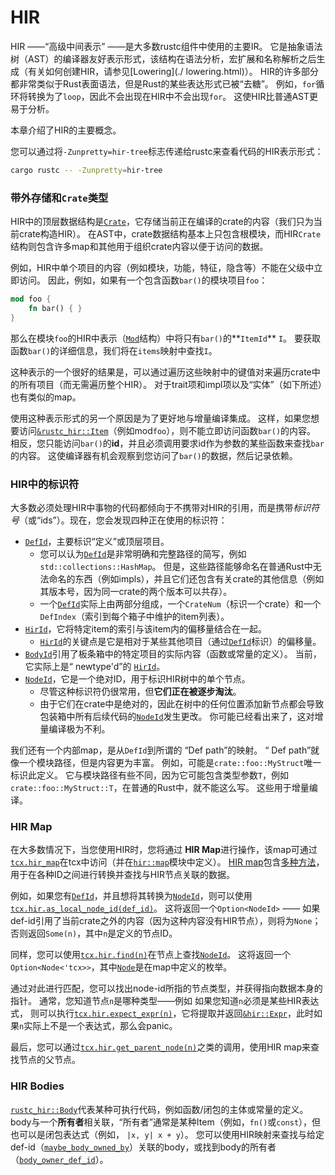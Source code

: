 # HIR

HIR ——“高级中间表示” ——是大多数rustc组件中使用的主要IR。
它是抽象语法树（AST）的编译器友好表示形式，该结构在语法分析，宏扩展和名称解析之后生成（有关如何创建HIR，请参见[Lowering](./ lowering.html)）。
HIR的许多部分都非常类似于Rust表面语法，但是Rust的某些表达形式已被“去糖”。
例如，`for`循环将转换为了`loop`，因此不会出现在HIR中不会出现`for`。 这使HIR比普通AST更易于分析。

本章介绍了HIR的主要概念。

您可以通过将`-Zunpretty=hir-tree`标志传递给rustc来查看代码的HIR表示形式：

```bash
cargo rustc -- -Zunpretty=hir-tree
```

### 带外存储和`Crate`类型

HIR中的顶层数据结构是[`Crate`]，它存储当前正在编译的crate的内容（我们只为当前crate构造HIR）。
在AST中，crate数据结构基本上只包含根模块，而HIR`Crate`结构则包含许多map和其他用于组织crate内容以便于访问的数据。

[`Crate`]: https://doc.rust-lang.org/nightly/nightly-rustc/rustc_hir/struct.Crate.html

例如，HIR中单个项目的内容（例如模块，功能，特征，隐含等）不能在父级中立即访问。
因此，例如，如果有一个包含函数`bar()`的模块项目`foo`：

```rust
mod foo {
    fn bar() { }
}
```

那么在模块`foo`的HIR中表示（[`Mod`]结构）中将只有`bar()`的**`ItemId`** `I`。
要获取函数`bar()`的详细信息，我们将在`items`映射中查找`I`。

[`Mod`]: https://doc.rust-lang.org/nightly/nightly-rustc/rustc_hir/struct.Mod.html

这种表示的一个很好的结果是，可以通过遍历这些映射中的键值对来遍历crate中的所有项目（而无需遍历整个HIR）。
对于trait项和impl项以及“实体”（如下所述）也有类似的map。

使用这种表示形式的另一个原因是为了更好地与增量编译集成。
这样，如果您想要访问[`&rustc_hir::Item`]（例如mod`foo`），则不能立即访问函数`bar()`的内容。
相反，您只能访问`bar()`的**id**，并且必须调用要求id作为参数的某些函数来查找`bar`的内容。 这使编译器有机会观察到您访问了`bar()`的数据，然后记录依赖。

[`&rustc_hir::Item`]: https://doc.rust-lang.org/nightly/nightly-rustc/rustc_hir/struct.Item.html

<a name="hir-id"></a>

### HIR中的标识符

大多数必须处理HIR中事物的代码都倾向于不携带对HIR的引用，而是携带*标识符号*（或“ids”）。现在，您会发现四种正在使用的标识符：

- [`DefId`]，主要标识“定义”或顶层项目。
  - 您可以认为[`DefId`]是非常明确和完整路径的简写，例如`std::collections::HashMap`。
但是，这些路径能够命名在普通Rust中无法命名的东西（例如impls），并且它们还包含有关crate的其他信息（例如其版本号，因为同一crate的两个版本可以共存）。
  - 一个[`DefId`]实际上由两部分组成，一个`CrateNum`（标识一个crate）和一个`DefIndex`（索引到每个箱子中维护的item列表）。
- [`HirId`]，它将特定item的索引与该item内的偏移量结合在一起。
  - [`HirId`]的关键点是它是相对于某些其他项目（通过[`DefId`]标识）的偏移量。
- [`BodyId`]引用了板条箱中的特定项目的实际内容（函数或常量的定义）。
当前，它实际上是“ newtype'd”的 [`HirId`]。
- [`NodeId`]，它是一个绝对ID，用于标识HIR树中的单个节点。
  - 尽管这种标识符仍很常用，但**它们正在被逐步淘汰**。
  - 由于它们在crate中是绝对的，因此在树中的任何位置添加新节点都会导致包装箱中所有后续代码的[`NodeId`]发生更改。
你可能已经看出来了，这对增量编译极为不利。

[`DefId`]: https://doc.rust-lang.org/nightly/nightly-rustc/rustc_hir/def_id/struct.DefId.html
[`HirId`]: https://doc.rust-lang.org/nightly/nightly-rustc/rustc_hir/hir_id/struct.HirId.html
[`BodyId`]: https://doc.rust-lang.org/nightly/nightly-rustc/rustc_hir/struct.BodyId.html
[`NodeId`]: https://doc.rust-lang.org/nightly/nightly-rustc/rustc_ast/node_id/struct.NodeId.html

我们还有一个内部map，是从`DefId`到所谓的 “Def path”的映射。 
“ Def path”就像一个模块路径，但是内容更为丰富。
例如，可能是`crate::foo::MyStruct`唯一标识此定义。
它与模块路径有些不同，因为它可能包含类型参数`T`，例如`crate::foo::MyStruct::T`，在普通的Rust中，就不能这么写。
这些用于增量编译。

### HIR Map

在大多数情况下，当您使用HIR时，您将通过 **HIR Map**进行操作，该map可通过[`tcx.hir_map`]在tcx中访问（并在[`hir::map`]模块中定义）。
[HIR map]包含[多种方法]，用于在各种ID之间进行转换并查找与HIR节点关联的数据。

[`tcx.hir_map`]: https://doc.rust-lang.org/nightly/nightly-rustc/rustc_middle/ty/context/struct.GlobalCtxt.html#structfield.hir_map
[`hir::map`]: https://doc.rust-lang.org/nightly/nightly-rustc/rustc_middle/hir/map/index.html
[HIR map]: https://doc.rust-lang.org/nightly/nightly-rustc/rustc_middle/hir/map/struct.Map.html
[多种方法]: https://doc.rust-lang.org/nightly/nightly-rustc/rustc_middle/hir/map/struct.Map.html#methods

例如，如果您有[`DefId`]，并且想将其转换为[`NodeId`]，则可以使用[`tcx.hir.as_local_node_id(def_id)`][as_local_node_id]。
这将返回一个`Option<NodeId>` —— 如果def-id引用了当前crate之外的内容（因为这种内容没有HIR节点），则将为`None`；
否则返回`Some(n)`，其中`n`是定义的节点ID。

[as_local_node_id]: https://doc.rust-lang.org/nightly/nightly-rustc/rustc_middle/hir/map/struct.Map.html#method.as_local_node_id

同样，您可以使用[`tcx.hir.find(n)`][find]在节点上查找[`NodeId`]。
这将返回一个`Option<Node<'tcx>>`，其中[`Node`]是在map中定义的枚举。

通过对此进行匹配，您可以找出node-id所指的节点类型，并获得指向数据本身的指针。
通常，您知道节点`n`是哪种类型——例如 如果您知道`n`必须是某些HIR表达式，
则可以执行[`tcx.hir.expect_expr(n)`][expect_expr]，它将提取并返回[`&hir::Expr`][Expr]，此时如果`n`实际上不是一个表达式，那么会panic。

[find]: https://doc.rust-lang.org/nightly/nightly-rustc/rustc_middle/hir/map/struct.Map.html#method.find
[`Node`]: https://doc.rust-lang.org/nightly/nightly-rustc/rustc_hir/enum.Node.html
[expect_expr]: https://doc.rust-lang.org/nightly/nightly-rustc/rustc_middle/hir/map/struct.Map.html#method.expect_expr
[Expr]: https://doc.rust-lang.org/nightly/nightly-rustc/rustc_hir/struct.Expr.html

最后，您可以通过[`tcx.hir.get_parent_node(n)`][get_parent_node]之类的调用，使用HIR map来查找节点的父节点。

[get_parent_node]: https://doc.rust-lang.org/nightly/nightly-rustc/rustc_middle/hir/map/struct.Map.html#method.get_parent_node

### HIR Bodies

[`rustc_hir::Body`]代表某种可执行代码，例如函数/闭包的主体或常量的定义。
body与一个**所有者**相关联，“所有者”通常是某种Item（例如，`fn()`或`const`），但也可以是闭包表达式（例如， `|x, y| x + y`）。
您可以使用HIR映射来查找与给定def-id（[`maybe_body_owned_by`]）关联的body，或找到body的所有者（[`body_owner_def_id`]）。

[`rustc_hir::Body`]: https://doc.rust-lang.org/nightly/nightly-rustc/rustc_hir/struct.Body.html
[`maybe_body_owned_by`]: https://doc.rust-lang.org/nightly/nightly-rustc/rustc_middle/hir/map/struct.Map.html#method.maybe_body_owned_by
[`body_owner_def_id`]: https://doc.rust-lang.org/nightly/nightly-rustc/rustc_middle/hir/map/struct.Map.html#method.body_owner_def_id
